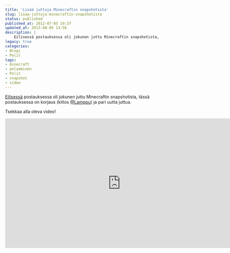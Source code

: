 ```yaml
---
title: 'Lisää juttuja Minecraftin snapshotista'
slug: lisaa-juttuja-minecraftin-snapshotista
status: published
published_at: 2012-07-05 19:37
updated_at: 2013-08-05 13:56
description: |
    Eilisessä postauksessa oli jokunen juttu Minecraftin snapshotista, tässä postauksessa on korjaus (kiitos @Lamppu) ja pari uutta juttua. Tsekkaa alla oleva video!
legacy: true
categories:
- Blogi
- Pelit
tags:
- minecraft
- pelaaminen
- Pelit
- snapshot
- video
---
```


<p><a title="Uusia juttuja Minecraftissa (minulle)" href="https://markokaartinen.net/uusia-juttuja-minecraftissa-minulle/">Eilisessä</a> postauksessa oli jokunen juttu Minecraftin snapshotista, tässä postauksessa on korjaus (kiitos <a href="https://twitter.com/#!/lamppu" target="_blank">@Lamppu</a>) ja pari uutta juttua.</p>
<p>Tsekkaa alla oleva video!</p>
<p><iframe loading="lazy" title="Ender chests, trading, traps &amp; enchanting in Minecraft snapshot" width="750" height="422" src="https://www.youtube.com/embed/-WCOQD57zGw?feature=oembed" frameborder="0" allow="accelerometer; autoplay; clipboard-write; encrypted-media; gyroscope; picture-in-picture" allowfullscreen></iframe></p>
